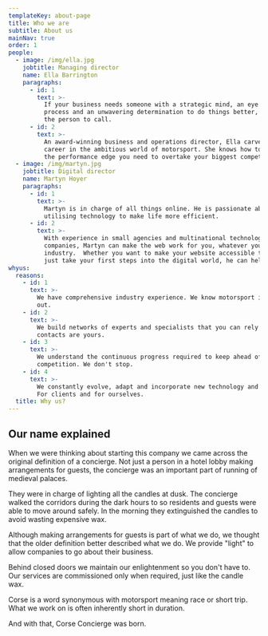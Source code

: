 ```yaml
---
templateKey: about-page
title: Who we are
subtitle: About us
mainNav: true
order: 1
people:
  - image: /img/ella.jpg
    jobtitle: Managing director
    name: Ella Barrington
    paragraphs:
      - id: 1
        text: >-
          If your business needs someone with a strategic mind, an eye for
          process and an unwavering determination to do things better, Ella’s
          the person to call.
      - id: 2
        text: >-
          An award-winning business and operations director, Ella carved her
          career in the ambitious world of motorsport. She knows how to deliver
          the performance edge you need to overtake your biggest competition. 
  - image: /img/martyn.jpg
    jobtitle: Digital director
    name: Martyn Hoyer
    paragraphs:
      - id: 1
        text: >-
          Martyn is in charge of all things online. He is passionate about
          utilising technology to make life more efficient.
      - id: 2
        text: >-
          With experience in small agencies and multinational technology
          companies, Martyn can make the web work for you, whatever your
          industry.  Whether you want to make your website accessible to all, or
          just take your first steps into the digital world, he can help.
whyus:
  reasons:
    - id: 1
      text: >-
        We have comprehensive industry experience. We know motorsport in and
        out.
    - id: 2
      text: >-
        We build networks of experts and specialists that you can rely on. Our
        contacts are yours.
    - id: 3
      text: >-
        We understand the continuous progress required to keep ahead of the
        competition. We don't stop.
    - id: 4
      text: >-
        We constantly evolve, adapt and incorporate new technology and tactics.
        For clients and for ourselves.
  title: Why us?
---
```

## Our name explained

When we were thinking about starting this company we came across the original definition of a concierge. Not just a person in a hotel lobby making arrangements for guests, the concierge was an important part of running of medieval palaces.

They were in charge of lighting all the candles at dusk. The concierge walked the corridors during the dark hours to so residents and guests were able to move around safely. In the morning they extinguished the candles to avoid wasting expensive wax.

Although making arrangements for guests is part of what we do, we thought that the older definition better described what we do. We provide "light" to allow companies to go about their business.

Behind closed doors we maintain our enlightenment so you don't have to. Our services are commissioned only when required, just like the candle wax.

Corse is a word synonymous with motorsport meaning race or short trip. What we work on is often inherently short in duration.

And with that, Corse Concierge was born.
